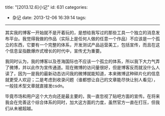 title: "[2013.12.6]小记"
id: 631
categories:
  - 杂记
date: 2013-12-06 16:39:14
tags:
---

其实我的博客一开始就不是开着玩的，是想给我写过的那些工具一个独立的消息发布平台。我觉得我做的作品（实际上是任何人做的任意一个作品）不应该是一个孤立的东西，它要有一个完整的体系，开发测试产品运营美工，包括宣传，而且在这个信息呈指数爆炸式增长的时代中，宣传尤为重要。

我同时认为，我的博客以及苍海国际也不应该一个孤立的体系，所以我下大力气弄了微博，并以此作为宣传通道。现在微博的访问量很好，但是博客反而就没什么人读了，因为一是我的最新动态访问我的微博就能知道，本来微博这种碎片化的信息就更受人欢迎；二是考虑到收录问题（谁都想让自己的文章能尽快让别人看见），一般技术型文章就直接发csdn。

毕竟市场和用户这个大方向还是最主要的，我一直忽视了贴吧方面的宣传。在将来我会在完善这个综合体系的同时，加大这方面的力度，虽然官方一直在打压，但我们从未被超越。